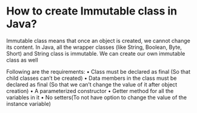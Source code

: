 # How to create Immutable class in Java?

Immutable class means that once an object is created, we cannot change its content. In Java, all the wrapper classes (like String, Boolean, Byte, Short) and String class is immutable. We can create our own immutable class as well

Following are the requirements:
• Class must be declared as final (So that child classes can’t be created)
• Data members in the class must be declared as final (So that we can’t change the value of it after    object creation)
• A parameterized constructor
• Getter method for all the variables in it
• No setters(To not have option to change the value of the instance variable) 
